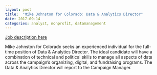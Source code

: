 ```yaml
---
layout: post
title:  "Mike Johnston for Colorado: Data & Analytics Director"
date: 2017-09-14
categories: analyst, nonprofit, datamanagement
---
```


[Job description here](https://docs.google.com/document/d/e/2PACX-1vSMfER0OiaYcOGL6y8O_Q-L2H19bf_sbb7_Ogm-0EPubLk7GWwAkeZbBG4euDlkrHaSFcPB1ObG9LXX/pub)
	
Mike Johnston for Colorado seeks an experienced individual for the full-time position of Data & Analytics Director. The ideal candidate will have a combination of technical and political skills to manage all aspects of data across the campaign’s organizing, digital, and fundraising programs. The Data & Analytics Director will report to the Campaign Manager.
